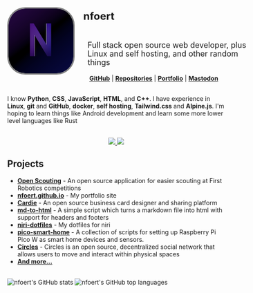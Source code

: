 <div style="float: left; display: flex; align-items: center; width: 100%; margin-bottom: 30px;">
    <img src="./repo/images/profile-rounded.png" style="border-radius: 27%; border: 3px solid gray; width: 150px; height: 150px; margin-right: 20px;"/>
    <div style="display: flex; flex-direction: column;">
        <p style="font-size: 24px; line-height: 30px; width: 400px"><strong>nfoert</strong></p>
        <p style="font-size: 18px; line-height: 20px; width: 400px; margin-left: 10px;">Full stack open source web developer, plus Linux and self hosting, and other random things</p>
        <div style="display: flex; flex-direction: row; align-items: left; margin-left: 10px;">
            <a href="https://github.com/nfoert" style="margin-right: 4px; margin-left: 4px"><strong>GitHub</strong></a> | 
            <a href="https://github.com/nfoert?tab=repositories&type=source" style="margin-right: 4px; margin-left: 4px"><strong>Repositories</strong></a> | 
            <a href="https://nfoert.github.io" style="margin-right: 4px; margin-left: 4px"><strong>Portfolio</strong></a> | 
            <a href="https://mastodon.social/@nfoert" style="margin-right: 4px; margin-left: 4px"><strong>Mastodon</strong></a>
        </div>
    </div>
</div>

<p>I know <strong>Python</strong>, <strong>CSS</strong>, <strong>JavaScript</strong>, <strong>HTML</strong>, and <strong>C++</strong>. I have experience in <strong>Linux</strong>, <strong>git</strong> and <strong>GitHub</strong>, <strong>docker</strong>, <strong>self hosting</strong>, <strong>Tailwind.css</strong> and <strong>Alpine.js</strong>. I'm hoping to learn things like Android development and learn some more lower level languages like Rust</p>

<br>

<div align="center">
  <a href="https://skillicons.dev">
    <img src="https://skillicons.dev/icons?i=python,html,css,js,github,git,vscode,blender,codepen,django,fediverse,mastodon"/>
    <img src="https://skillicons.dev/icons?i=linux,md,qt,raspberrypi,stackoverflow,threejs,cpp,docker,godot,obsidian,tailwind"/>
  </a>
</div>

## Projects
- [**Open Scouting**](https://github.com/FRC-Team3484/open-scouting) - An open source application for easier scouting at First Robotics competitions 
- [**nfoert.github.io**](https://github.com/nfoert/nfoert.github.io) - My portfolio site
- [**Cardie**](https://github.com/nfoert/cardie) -  An open source business card designer and sharing platform 
- [**md-to-html**](https://github.com/nfoert/md-to-html) -  A simple script which turns a markdown file into html with support for headers and footers 
- [**niri-dotfiles**](https://github.com/nfoert/niri-dotfiles) - My dotfiles for niri
- [**pico-smart-home**](https://github.com/nfoert/pico-smart-home) - A collection of scripts for setting up Raspberry Pi Pico W as smart home devices and sensors.
- [**Circles**](https://github.com/nfoert/circles) - Circles is an open source, decentralized social network that allows users to move and interact within physical spaces
- [**And more...**](https://github.com/nfoert?tab=repositories)


<br>

<div align="left">
  <img src="https://github-readme-stats.vercel.app/api?username=nfoert&show_icons=true&theme=dark" alt="nfoert's GitHub stats">
  <img src="https://github-readme-stats.vercel.app/api/top-langs/?username=nfoert&langs_count=4&layout=compact&theme=dark" alt="nfoert's GitHub top languages">

  <!-- [![An image of @nfoert's Holopin badges, which is a link to view their full Holopin profile](https://holopin.me/nfoert)](https://holopin.io/@nfoert) -->
  <!-- ![nfoert's GitHub stats](https://github-readme-stats.vercel.app/api?username=nfoert&show_icons=true&theme=dark) -->
  <!-- [![GitHub Streak](https://streak-stats.demolab.com?user=nfoert&theme=dark)](https://git.io/streak-stats) -->
  <!-- [![Top Langs](https://github-readme-stats.vercel.app/api/top-langs/?username=nfoert&langs_count=4&layout=compact&theme=dark)](https://github.com/anuraghazra/github-readme-stats) -->
</div>
